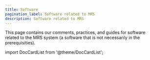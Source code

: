 ```yaml
---
title: Software
pagination_label: Software related to MRS
description: Software related to MRS
---
```


This page contains our comments, practices, and guides for software related to the MRS system (a software that is not necessarily in the prerequisities).

import DocCardList from '@theme/DocCardList';

<DocCardList />
